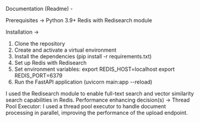 Documentation (Readme) -

Prerequisites ->
Python 3.9+
Redis with Redisearch module

Installation ->

1. Clone the repository
2. Create and activate a virtual environment
3. Install the dependencies (pip install -r requirements.txt)
4. Set up Redis with Redisearch
5. Set environment variables:
   export REDIS_HOST=localhost
   export REDIS_PORT=6379
6. Run the FastAPI application (uvicorn main:app --reload)

I used the Redisearch module to enable full-text search and vector similarity search capabilities in Redis.
Performance enhancing decision(s) -> Thread Pool Executor: I used a thread pool executor to handle document processing in parallel, improving the performance of the upload endpoint.
